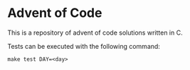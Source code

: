 # Advent of Code

This is a repository of advent of code solutions written in C.

Tests can be executed with the following command:
```
make test DAY=<day>
```
